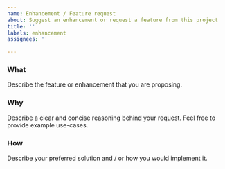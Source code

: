 ```yaml
---
name: Enhancement / Feature request
about: Suggest an enhancement or request a feature from this project
title: ''
labels: enhancement
assignees: ''

---
```


### What

Describe the feature or enhancement that you are proposing.

### Why

Describe a clear and concise reasoning behind your request. Feel free to provide example use-cases.

### How

Describe your preferred solution and / or how you would implement it.
